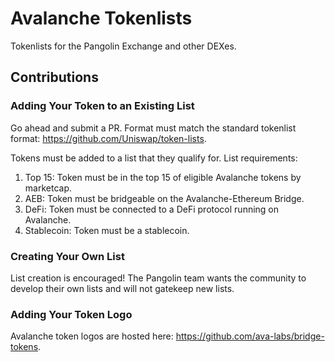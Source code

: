 # Avalanche Tokenlists
Tokenlists for the Pangolin Exchange and other DEXes.

## Contributions
### Adding Your Token to an Existing List
Go ahead and submit a PR. Format must match the standard tokenlist format: https://github.com/Uniswap/token-lists.

Tokens must be added to a list that they qualify for. List requirements:

1. Top 15: Token must be in the top 15 of eligible Avalanche tokens by marketcap.
2. AEB: Token must be bridgeable on the Avalanche-Ethereum Bridge.
3. DeFi: Token must be connected to a DeFi protocol running on Avalanche.
4. Stablecoin: Token must be a stablecoin.

### Creating Your Own List
List creation is encouraged! The Pangolin team wants the community to develop their own lists and will not gatekeep new lists.

### Adding Your Token Logo
Avalanche token logos are hosted here: https://github.com/ava-labs/bridge-tokens.
